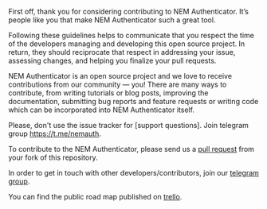 First off, thank you for considering contributing to NEM Authenticator. It’s people like you that make NEM Authenticator such a great tool.

Following these guidelines helps to communicate that you respect the time of the developers managing and developing this open source project. In return, they should reciprocate that respect in addressing your issue, assessing changes, and helping you finalize your pull requests.

NEM Authenticator is an open source project and we love to receive contributions from our community — you! There are many ways to contribute, from writing tutorials or blog posts, improving the documentation, submitting bug reports and feature requests or writing code which can be incorporated into NEM Authenticator itself.

Please, don't use the issue tracker for [support questions]. Join telegram group https://t.me/nemauth.

To contribute to the NEM Authenticator, please send us a [pull request](pull-request) from your fork of this repository.

In order to get in touch with other developers/contributors, join our [telegram group](telegram-group).

You can find the public road map published on [trello][trello-roadmap].

[pull-request]:https://help.github.com/articles/about-pull-requests/
[telegram-group]:https://t.me/nemauth
[trello-roadmap]:https://trello.com/b/5YctwWt7/nem-authenticator-public-roadmap